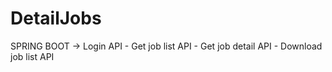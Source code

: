 # DetailJobs
SPRING BOOT -> Login API - Get job list API - Get job detail API - Download job list API
